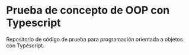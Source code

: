 Prueba de concepto de OOP con Typescript
========================================

Repositorio de código de prueba para programación orientada a objetos con Typescript.


